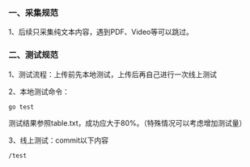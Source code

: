 

### 一、采集规范
1、后续只采集纯文本内容，遇到PDF、Video等可以跳过。


### 二、测试规范
1、测试流程：上传前先本地测试，上传后再自己进行一次线上测试

2、本地测试命令：
```bash
go test
```
测试结果参照table.txt，成功应大于80%。（特殊情况可以考虑增加测试量）

3、线上测试：commit以下内容
```
/test
```
